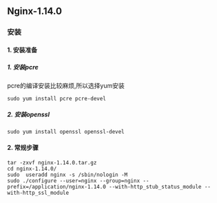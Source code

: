 ## Nginx-1.14.0
### 安装
#### 1. 安装准备
##### 1. 安装pcre
pcre的编译安装比较麻烦,所以选择yum安装
```
sudo yum install pcre pcre-devel
```
##### 2. 安装openssl
```
sudo yum install openssl openssl-devel
```

#### 2. 常规步骤
```
tar -zxvf nginx-1.14.0.tar.gz 
cd nginx-1.14.0/
sudo  useradd nginx -s /sbin/nologin -M
sudo ./configure --user=nginx --group=nginx --prefix=/application/nginx-1.14.0 --with-http_stub_status_module --with-http_ssl_module
```
